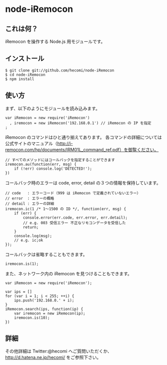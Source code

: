 node-iRemocon
=============

これは何？
--------------
iRemocon を操作する Node.js 用モジュールです。

インストール
--------------
	$ git clone git://github.com/hecomi/node-iRemocon
	$ cd node-iRemocon
	$ npm install

使い方
--------------
まず、以下のようにモジュールを読み込みます。

	var iRemocon = new require('iRemocon')
	  , iremocon = new iRemocon('192.168.0.1') // iRemocon の IP を指定
	;

iRemocon のコマンドはひと通り揃えてあります。
各コマンドの詳細については公式サイトのマニュアル（http://i-remocon.com/hp/documents/IRM01L_command_ref.pdf）を御覧ください。

	// すべてのメソッドにはコールバックを指定することができます
	iremocon.au(function(err, msg) {
		if (!err) console.log('DETECTED!');
	})

コールバック時のエラーは code, error, detail の３つの情報を保持しています。

	// code   : エラーコード（999 は iRemocon で定義されていないエラー）
	// error  : エラーの概略
	// detail : エラーの詳細
	iremocon.ic(1 /* 1〜1500 の ID */, function(err, msg) {
		if (err) {
			console.error(err.code, err.error, err.detail);
			// e.g. 003 受信エラー 不正なリモコンデータを受信した
			return;
		}
		console.log(msg);
		// e.g. ic;ok
	});

コールバックは省略することもできます。

	iremocon.is(1);

また、ネットワーク内の iRemocon を見つけることもできます。

	var iRemocon = new require('iRemocon');

	var ips = []
	for (var i = 1; i < 255; ++i) {
		ips.push('192.168.0.' + i);
	}
	iRemocon.search(ips, function(ip) {
		var iremocon = new iRemocon(ip);
		iremocon.is(10);
	})

詳細
--------------
その他詳細は Twitter:@hecomi へご質問いただくか、http://d.hatena.ne.jp/hecomi/ をご参照下さい。

